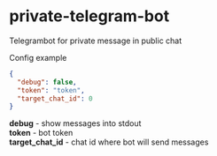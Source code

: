 # private-telegram-bot
Telegrambot for private message in public chat

Config example
```json
{
  "debug": false,
  "token": "token",
  "target_chat_id": 0
}
```

**debug** - show messages into stdout  
**token** - bot token  
**target_chat_id** - chat id where bot will send messages  
